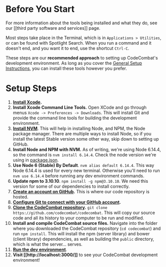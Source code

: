 # Before You Start

For more information about the tools being installed and what they do, see our [[third party software and services]] page.

Most steps take place in the Terminal, which is in `Applications > Utilities`, or can be found with Spotlight Search. When you run a command and it doesn't end, and you want it to end, use the shortcut `Ctrl-C`.

These steps are our **recommended approach** to setting up CodeCombat's development environment. As long as you cover the [General Setup Instructions](https://github.com/codecombat/codecombat/wiki/Dev-Setup:-General-Information#general-setup-instructions), you can install these tools however you prefer.

# Setup Steps

1. **[Install Xcode](http://itunes.apple.com/us/app/xcode/id497799835?ls=1&mt=12).**
1. **Install Xcode Command Line Tools.** Open XCode and go through menus `Xcode -> Preferences -> Downloads`. This will install Git and provide the command line tools for building the development environment.
1. **[Install NVM](https://github.com/creationix/nvm#install-script)**. This will help in installing Node, and NPM, the Node package manager. There are multiple ways to install Node, so if you install the latest Stable version some other way, skip down to setting up GitHub.
1. **Install Node and NPM with NVM.** As of writing, we're using Node 6.14.4, so the command is `nvm install 6.14.4`. Check the node version we're using in [package.json](https://github.com/codecombat/codecombat/blob/master/package.json).
1. **Use Node 6 (Stable) By Default**. `nvm alias default 6.14.4`. This way Node 6.14.4 is used for every new terminal. Otherwise you'll need to run `nvm use 6.14.4` before running any dev environment commands.
1. **Update npm to 3.10.10**. `npm install -g npm@3.10.10`. We need this version for some of our dependencies to install correctly.
1. **[Create an account on GitHub](https://github.com/join).** This is where our code repository is hosted.
1. **[Configure Git to connect with your GitHub account](https://help.github.com/articles/set-up-git/).**
1. **[Clone the CodeCombat repository](https://help.github.com/articles/cloning-a-repository/).** `git clone https://github.com/codecombat/codecombat`. This will copy our source code and all its history to your computer to be run and modified.
1. **Install and compile CodeCombat source files.** Navigate into the folder where you downloaded the CodeCombat repository (`cd codecombat`) and run `npm install`. This will install the npm (server library) and bower (client library) dependencies, as well as building the `public` directory, which is what the server... serves.
1. **[Run the dev environment](https://github.com/codecombat/codecombat/wiki/Dev-Setup:-General-Information#running-the-environment)**.
1. **Visit [[http://localhost:3000/]]** to see your CodeCombat development environment!
